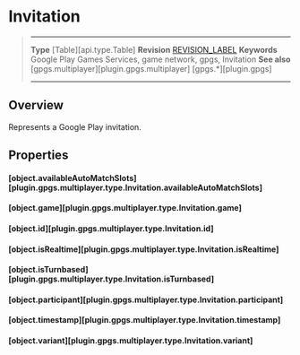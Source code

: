 # Invitation

> --------------------- ------------------------------------------------------------------------------------------
> __Type__              [Table][api.type.Table]
> __Revision__          [REVISION_LABEL](REVISION_URL)
> __Keywords__          Google Play Games Services, game network, gpgs, Invitation
> __See also__          [gpgs.multiplayer][plugin.gpgs.multiplayer]
>                       [gpgs.*][plugin.gpgs]
> --------------------- ------------------------------------------------------------------------------------------

## Overview

Represents a Google Play invitation.

## Properties

#### [object.availableAutoMatchSlots][plugin.gpgs.multiplayer.type.Invitation.availableAutoMatchSlots]

#### [object.game][plugin.gpgs.multiplayer.type.Invitation.game]

#### [object.id][plugin.gpgs.multiplayer.type.Invitation.id]

#### [object.isRealtime][plugin.gpgs.multiplayer.type.Invitation.isRealtime]

#### [object.isTurnbased][plugin.gpgs.multiplayer.type.Invitation.isTurnbased]

#### [object.participant][plugin.gpgs.multiplayer.type.Invitation.participant]

#### [object.timestamp][plugin.gpgs.multiplayer.type.Invitation.timestamp]

#### [object.variant][plugin.gpgs.multiplayer.type.Invitation.variant]